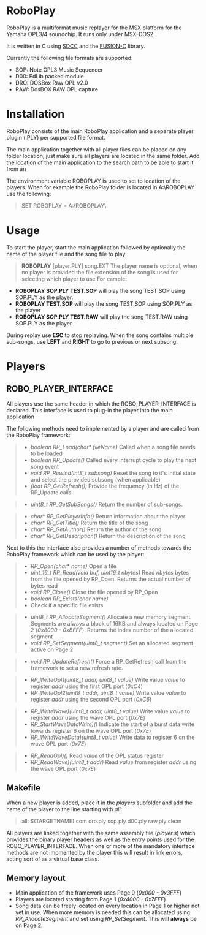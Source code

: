 # RoboPlay
RoboPlay is a multiformat music replayer for the MSX platform for the Yamaha OPL3/4 soundchip. It runs only under MSX-DOS2.

It is written in C using [SDCC](http://sdcc.sourceforge.net/) and the [FUSION-C](https://www.msx.org/news/development/en/fusion-c-is-available) library.

Currently the following file formats are supported:
- SOP: Note OPL3 Music Sequencer 
- D00: EdLib packed module
- DRO: DOSBox Raw OPL v2.0
- RAW: DosBOX RAW OPL capture

# Installation
RoboPlay consists of the main RoboPlay application and a separate player plugin (.PLY) per supported file format.

The main application together with all player files can be placed on any folder location, just make sure all players are located in the same folder. Add the location of the main application to the search path to be able to start it from an

The environment variable ROBOPLAY is used to set to location of the players. When for example the RoboPlay folder is located in A:\ROBOPLAY use the following:
> SET ROBOPLAY = A:\ROBOPLAY\

# Usage
To start the player, start the main application followed by optionally the name of the player file and the song file to play.

> **ROBOPLAY** [player.PLY] song.EXT
The player name is optional, when no player is provided the file extension of the song is used for selecting which player to use
For eample:
- **ROBOPLAY SOP.PLY TEST.SOP** will play the song TEST.SOP using SOP.PLY as the player.
- **ROBOPLAY TEST.SOP** will play the song TEST.SOP using SOP.PLY as the player
- **ROBOPLAY SOP.PLY TEST.RAW** will play the song TEST.RAW using SOP.PLY as the player

During replay use **ESC** to stop replaying. When the song contains multiple sub-songs, use **LEFT** and **RIGHT** to go to previous or next subsong.

# Players

## ROBO_PLAYER_INTERFACE
All players use the same header in which the ROBO_PLAYER_INTERFACE is declared. This interface is used to plug-in the player into the main application

The following methods need to implemented by a player and are called from the RoboPlay framework:
>* *boolean RP_Load(char** *fileName)*
>Called when a song file needs to be loaded
>* *boolean RP_Update()*
>Called every interrupt cycle to play the next song event
>* *void RP_Rewind(int8_t subsong)*
>Reset the song to it's initial state and select the provided subsong (when applicable)
>* *float RP_GetRefresh();*
>Provide the frequency (in Hz) of the RP_Update calls

>* *uint8_t RP_GetSubSongs()*
> Return the number of sub-songs. 

>* *char** *RP_GetPlayerInfo()*
> Return information about the player
>* *char** *RP_GetTitle()*
> Return the title of the song
>* *char** *RP_GetAuthor()*
> Return the author of the song
>* *char** *RP_GetDescription()*
> Return the description of the song

Next to this the interface also provides a number of methods towards the RoboPlay framework which can be used by the player:
>* *RP_Open(char** *name)*
>Open a file
>* *uint_16_t RP_Read(void* *buf, uint16_t nbytes)*
>Read *nbytes* bytes from the file opened by RP_Open. Returns the actual number of bytes read
>* *void RP_Close()*
>Close the file opened by RP_Open
>* *boolean RP_Exists(char* *name)*
>* Check if a specific file exists

>* *uint8_t RP_AllocateSegment()*
>Allocate a new memory segment. Segments are always a block of 16KB and always located on Page 2 (*0x8000 - 0xBFFF*). Returns the index number of the allocated segment
>* *void RP_SetSegment(uint8_t segment)*
>Set an allocated segment active on Page 2

>* *void RP_UpdateRefresh()*
>Force a RP_GetRefresh call from the framework to set a new refresh rate.

>* *RP_WriteOpl1(uint8_t addr, uint8_t value)*
>Write value *value* to register *addr* using the first OPL port (*0xC4*)
>* *RP_WriteOpl2(uint8_t addr, uint8_t value)*
>Write value *value* to register *addr* using the second OPL port (*0xC6*)

>* *RP_WriteWave)(uint8_t addr, uint8_t value)*
>Write value *value* to register *addr* using the wave OPL port (*0x7E*)
>* *RP_StartWaveDataWrite)()*
>Indicate the start of a burst data write towards register 6 on the wave OPL port (*0x7E*)
>* *RP_WriteWaveData)(uint8_t value)*
>Write data to register 6 on the wave OPL port (*0x7E*)

>* *RP_ReadOpl)()*
>Read *value* of the OPL status register
>* *RP_ReadWave)(uint8_t addr)*
>Read *value* from register *addr* using the wave OPL port (*0x7E*)


## Makefile
When a new player is added, place it in the *players* subfolder and add the name of the player to the line starting with *all*:
> all: $(TARGETNAME).com dro.ply sop.ply d00.ply raw.ply clean

All players are linked together with the same assembly file (*player.s*) which provides the binary player headers as well as the entry points used for the ROBO_PLAYER_INTERFACE. 
When one or more of the mandatory interface methods are not impmented by the player this will result in link errors, acting sort of as a virtual base class.

## Memory layout
* Main application of the framework uses Page 0 (*0x000 - 0x3FFF*)
* Players are located starting from Page 1 (*0x4000 - 0x7FFF*)
* Song data can be freely located on every location in Page 1 or higher not yet in use. When more memory is needed this can be allocated using *RP_AllocateSegment* and set using *RP_SetSegment*. This will **always** be on Page 2.